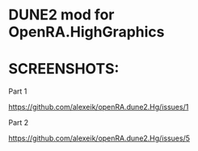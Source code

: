 # DUNE2 mod for OpenRA.HighGraphics

# SCREENSHOTS:

Part 1

https://github.com/alexeik/openRA.dune2.Hg/issues/1

Part 2

https://github.com/alexeik/openRA.dune2.Hg/issues/5

